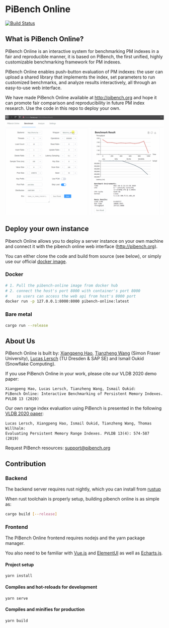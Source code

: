 # PiBench Online 

[![Build Status](https://travis-ci.org/sfu-dis/pibench-online.svg?branch=master)](https://travis-ci.org/sfu-dis/pibench-online)

## What is PiBench Online?

PiBench Online is an interactive system for benchmarking PM indexes in a fair and reproducible manner, it is based on PiBench, the first unified, highly customizable benchmarking framework for PM indexes.

PiBench Online enables push-button evaluation of PM indexes: the user can upload a shared library that implements the index, set parameters to run customized benchmarks, and analyze results interactively, all through an easy-to-use web interface.

We have made PiBench Online available at http://pibench.org and hope it can promote fair comparison and reproducibility in future PM index research. Use the code in this repo to deploy your own.

![](src/assets/readme-demo.gif)


## Deploy your own instance

Pibench Online allows you to deploy a server instance on your own machine and connect it with the pibench online web interface (http://pibench.org).

You can either clone the code and build from source (see below), or simply use our official [docker image]().

### Docker
```bash
# 1. Pull the pibench-online image from docker hub
# 2. connect the host's port 8000 with container's port 8000
#    so users can access the web api from host's 8000 port
docker run -p 127.0.0.1:8000:8000 pibench-online:latest
```

### Bare metal 
```bash
cargo run --release
```


## About Us

PiBench Online is built by: [Xiangpeng Hao](https://haoxp.xyz), [Tianzheng Wang](https://www2.cs.sfu.ca/~tzwang/) (Simon Fraser University), [Lucas Lersch](https://llersch.github.io/) (TU Dresden & SAP SE) and Ismail Oukid (Snowflake Computing).

If you use PiBench Online in your work, please cite our VLDB 2020 demo paper:

````
Xiangpeng Hao, Lucas Lersch, Tianzheng Wang, Ismail Oukid:
PiBench Online: Interactive Benchmarking of Persistent Memory Indexes. PVLDB 13 (2020)
````

Our own range index evaluation using PiBench is presented in the following [VLDB 2020 paper](http://www.vldb.org/pvldb/vol13/p574-lersch.pdf):
````
Lucas Lersch, Xiangpeng Hao, Ismail Oukid, Tianzheng Wang, Thomas Willhalm:
Evaluating Persistent Memory Range Indexes. PVLDB 13(4): 574-587 (2019)
````

Request PiBench resources: support@pibench.org

## Contribution

### Backend 
The backend server requires rust nightly, which you can install from [rustup](https://rustup.rs/) 

When rust toolchain is properly setup, building pibench online is as simple as:

```bash
cargo build [--release]
```

### Frontend

The PiBench Online frontend requires nodejs and the yarn package manager.

You also need to be familiar with [Vue.js](https://vuejs.org/) and [ElementUI](https://element.eleme.io/#/en-US) as well as [Echarts.js](echartsjs.com/).


#### Project setup
```
yarn install
```

#### Compiles and hot-reloads for development
```
yarn serve
```

#### Compiles and minifies for production
```
yarn build
```
